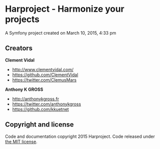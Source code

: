Harproject - Harmonize your projects
==========

A Symfony project created on March 10, 2015, 4:33 pm

## Creators

**Clement Vidal**
- <http://www.clementvidal.com/>
- <https://github.com/ClementVidal>
- <https://twitter.com/ClemusMars>

**Anthony K GROSS**
- <http://anthonykgross.fr>
- <https://twitter.com/anthonykgross>
- <https://github.com/kkuetnet>



## Copyright and license

Code and documentation copyright 2015 Harproject. Code released under [the MIT license](https://github.com/kkuetnet/Harproject/blob/master/LICENSE).